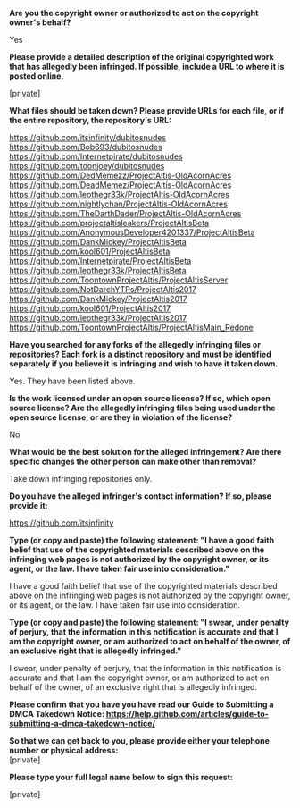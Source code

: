 **Are you the copyright owner or authorized to act on the copyright owner's behalf?**

Yes

**Please provide a detailed description of the original copyrighted work that has allegedly been infringed. If possible, include a URL to where it is posted online.**

[private]  

**What files should be taken down? Please provide URLs for each file, or if the entire repository, the repository's URL:**

https://github.com/itsinfinity/dubitosnudes  
https://github.com/Bob693/dubitosnudes  
https://github.com/Internetpirate/dubitosnudes  
https://github.com/toonjoey/dubitosnudes  
https://github.com/DedMemezz/ProjectAltis-OldAcornAcres  
https://github.com/DeadMemez/ProjectAltis-OldAcornAcres  
https://github.com/leothegr33k/ProjectAltis-OldAcornAcres  
https://github.com/nightlychan/ProjectAltis-OldAcornAcres  
https://github.com/TheDarthDader/ProjectAltis-OldAcornAcres  
https://github.com/projectaltisleakers/ProjectAltisBeta  
https://github.com/AnonymousDeveloper4201337/ProjectAltisBeta  
https://github.com/DankMickey/ProjectAltisBeta  
https://github.com/kool601/ProjectAltisBeta  
https://github.com/Internetpirate/ProjectAltisBeta  
https://github.com/leothegr33k/ProjectAltisBeta  
https://github.com/ToontownProjectAltis/ProjectAltisServer  
https://github.com/NotDarchYTPs/ProjectAltis2017  
https://github.com/DankMickey/ProjectAltis2017  
https://github.com/kool601/ProjectAltis2017  
https://github.com/leothegr33k/ProjectAltis2017  
https://github.com/ToontownProjectAltis/ProjectAltisMain_Redone  

**Have you searched for any forks of the allegedly infringing files or repositories? Each fork is a distinct repository and must be identified separately if you believe it is infringing and wish to have it taken down.**

Yes. They have been listed above.

**Is the work licensed under an open source license? If so, which open source license? Are the allegedly infringing files being used under the open source license, or are they in violation of the license?**

No

**What would be the best solution for the alleged infringement? Are there specific changes the other person can make other than removal?**

Take down infringing repositories only.

**Do you have the alleged infringer's contact information? If so, please provide it:**

https://github.com/itsinfinity

**Type (or copy and paste) the following statement: "I have a good faith belief that use of the copyrighted materials described above on the infringing web pages is not authorized by the copyright owner, or its agent, or the law. I have taken fair use into consideration."**

I have a good faith belief that use of the copyrighted materials described above on the infringing web pages is not authorized by the copyright owner, or its agent, or the law. I have taken fair use into consideration.

**Type (or copy and paste) the following statement: "I swear, under penalty of perjury, that the information in this notification is accurate and that I am the copyright owner, or am authorized to act on behalf of the owner, of an exclusive right that is allegedly infringed."**

I swear, under penalty of perjury, that the information in this notification is accurate and that I am the copyright owner, or am authorized to act on behalf of the owner, of an exclusive right that is allegedly infringed.

**Please confirm that you have you have read our Guide to Submitting a DMCA Takedown Notice: https://help.github.com/articles/guide-to-submitting-a-dmca-takedown-notice/**

**So that we can get back to you, please provide either your telephone number or physical address:**  
[private]

**Please type your full legal name below to sign this request:**

[private]
